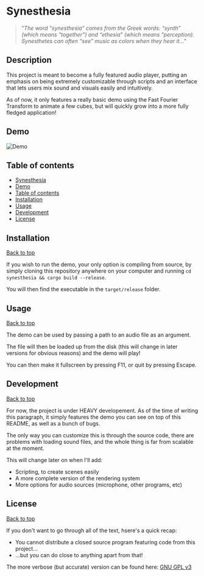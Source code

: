 # Synesthesia

> "*The word “synesthesia” comes from the Greek words: “synth” (which means “together”) and “ethesia” (which means “perception). Synesthetes can often “see” music as colors when they hear it...*"

## Description

This project is meant to become a fully featured audio player, putting an emphasis on being extremely customizable through scripts and an interface that lets users mix sound and visuals easily and intuitively.

As of now, it only features a really basic demo using the Fast Fourier Transform to animate a few cubes, but will quickly grow into a more fully fledged application!

## Demo

![Demo](demo.gif)

## Table of contents

- [Synesthesia](#synesthesia)
- [Demo](#demo)
- [Table of contents](#table-of-contents)
- [Installation](#installation)
- [Usage](#usage)
- [Development](#development)
- [License](#license)

## Installation

[Back to top](#table-of-contents)

If you wish to run the demo, your only option is compiling from source, by simply cloning this repository anywhere on your computer and running `cd synesthesia && cargo build --release`.

You will then find the executable in the `target/release` folder.

## Usage

[Back to top](#table-of-contents)

The demo can be used by passing a path to an audio file as an argument.

The file will then be loaded up from the disk (this will change in later versions for obvious reasons) and the demo will play!

You can then make it fullscreen by pressing F11, or quit by pressing Escape.

## Development

[Back to top](#table-of-contents)

For now, the project is under HEAVY developement. As of the time of writing this paragraph, it simply features the demo you can see on top of this README, as well as a bunch of bugs.

The only way you can customize this is through the source code, there are problems with loading sound files, and the whole thing is far from scalable at the moment.

This will change later on when I'll add:

- Scripting, to create scenes easily
- A more complete version of the rendering system
- More options for audio sources (microphone, other programs, etc)

## License

[Back to top](#table-of-contents)

If you don't want to go through all of the text, hsere's a quick recap:

- You cannot distribute a closed source program featuring code from this project...
- ...but you can do close to anything apart from that!

The more verbose (but accurate) version can be found here: [GNU GPL v3](https://opensource.org/licenses/GPL-3.0)
